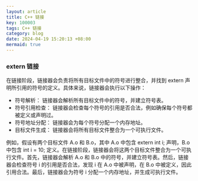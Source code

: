 ```yaml
---
layout: article
title: C++ 链接
key: 100003
tags: C++ 链接
category: blog
date: 2024-04-19 15:20:13 +08:00
mermaid: true
---
```


### extern 链接

在链接阶段，链接器会负责将所有目标文件中的符号进行整合，并找到 extern 声明所引用的符号的定义。具体来说，链接器会执行以下操作：

 * 符号解析： 链接器会解析所有目标文件中的符号，并建立符号表。
 * 符号引用检查： 链接器会检查每个符号的引用是否合法，例如确保每个符号都被定义或声明过。
 * 符号地址分配： 链接器会为每个符号分配一个内存地址。
 * 目标文件生成： 链接器会将所有目标文件整合为一个可执行文件。

例如，假设有两个目标文件 A.o 和 B.o，其中 A.o 中包含 extern int i; 声明，B.o 中包含 int i = 10; 定义。在链接阶段，链接器会将这两个目标文件整合为一个可执行文件。首先，链接器会解析 A.o 和 B.o 中的符号，并建立符号表。然后，链接器会检查符号 i 的引用是否合法，发现 i 在 A.o 中被声明，在 B.o 中被定义，因此引用合法。最后，链接器会为符号 i 分配一个内存地址，并生成可执行文件。

